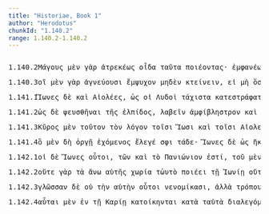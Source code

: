 ```yaml
---
title: "Historiae, Book 1"
author: "Herodotus"
chunkId: "1.140.2"
range: 1.140.2-1.140.2
---
```


<pre class="greek prose syntax" data-urn="urn:cts:greekLit:tlg0016.tlg001"><p><span class="subdoc" data-subdoc="1.140.2">1.140.2</span><span class="sentence"><span class=" accusative" data-def="one of the priests and wise men in Persia, enchanter, wizard, impostor, charlatan" data-flags="n-p---ma-" data-head="7" data-id="1" data-lemma="Μάγος">Μάγους </span><span class=" " data-def="indeed, of a truth, but, indeed" data-flags="d--------" data-head="5" data-id="2" data-lemma="μέν">μὲν </span><span class=" " data-def="for, yes, . . , no, ay doubtless" data-flags="d--------" data-head="5" data-id="3" data-lemma="γάρ">γὰρ </span><span class=" " data-def="strict, precise, exact, over-nice, precise, more precise details" data-flags="d--------" data-head="7" data-id="4" data-lemma="ἀτρεκής">ἀτρεκέως </span><span class="verb " data-def="" data-flags="v1sria---" data-head="0" data-id="5" data-lemma="οἶδα">οἶδα </span><span class=" accusative" data-def="this, u, this man here" data-flags="p-p---na-" data-head="7" data-id="6" data-lemma="οὗτος">ταῦτα </span><span class="verb accusative" data-def="make, do, make, produce" data-flags="v-pppama-" data-head="5" data-id="7" data-lemma="ποιέω">ποιέοντας</span><span class=" " data-flags="u--------" data-head="0" data-id="8" data-lemma="·">· </span></span><span class="sentence"><span class=" " data-def="showing in, reflecting, visible to the eye, manifest" data-flags="d--------" data-head="4" data-id="1" data-lemma="ἐμφανής">ἐμφανέως </span><span class=" " data-def="for, yes, . . , no, ay doubtless" data-flags="d--------" data-head="4" data-id="2" data-lemma="γάρ">γὰρ </span><span class=" " data-flags="d--------" data-head="4" data-id="3" data-lemma="δή">δὴ </span><span class="verb " data-def="make, do, make, produce" data-flags="v3ppia---" data-head="0" data-id="4" data-lemma="ποιέω">ποιεῦσι</span><span class=" " data-flags="u--------" data-head="0" data-id="5" data-lemma=".">. </span></span><span class="sentence"><span class="verb nominative" data-def="cover with wax" data-flags="v-papamn-" data-head="8" data-id="1" data-lemma="κατακηρόω">κατακηρώσαντες </span><span class=" " data-flags="d--------" data-head="8" data-id="2" data-lemma="δέ">δὲ </span><span class=" " data-def="certainly, in fact, really, really" data-flags="d--------" data-head="8" data-id="3" data-lemma="οὖν">ὦν </span><span class=" accusative" data-flags="l-s---ma-" data-head="5" data-id="4" data-lemma="ὁ">τὸν </span><span class=" accusative" data-def="corpse, dead person, spirits of the dead" data-flags="n-s---ma-" data-head="8" data-id="5" data-lemma="νέκυς">νέκυν </span><span class=" nominative" data-def="a throw on the dice" data-flags="n-p---mn-" data-head="8" data-id="6" data-lemma="Πέρσης">Πέρσαι </span><span class=" dative" data-def="earth, heaven, land" data-flags="n-s---fd-" data-head="8" data-id="7" data-lemma="γῆ">γῇ </span><span class="verb " data-def="hide, cover, hide, cover" data-flags="v3ppia---" data-head="0" data-id="8" data-lemma="κρύπτω">κρύπτουσι</span><span class=" " data-flags="u--------" data-head="0" data-id="9" data-lemma=".">. </span></span><span class="sentence"><span class=" nominative" data-def="one of the priests and wise men in Persia, enchanter, wizard, impostor, charlatan" data-flags="n-p---mn-" data-head="3" data-id="1" data-lemma="Μάγος">Μάγοι </span><span class=" " data-flags="d--------" data-head="3" data-id="2" data-lemma="δέ">δὲ </span><span class="verb " data-def="separate, divide, exclude, the Separators" data-flags="v3prie---" data-head="0" data-id="3" data-lemma="χωρίζω">κεχωρίδαται </span><span class=" accusative" data-def="many, many, many" data-flags="a-s---na-" data-head="3" data-id="4" data-lemma="πολύς">πολλὸν </span><span class=" genitive" data-flags="l-p---mg-" data-head="8" data-id="5" data-lemma="ὁ">τῶν </span><span class=" " data-flags="d--------" data-head="9" data-id="6" data-lemma="τε">τε </span><span class=" genitive" data-flags="a-p---mg-" data-head="8" data-id="7" data-lemma="ἄλλος">ἄλλων </span><span class=" genitive" data-def="man, gods, the men" data-flags="n-p---mg-" data-head="9" data-id="8" data-lemma="ἄνθρωπος">ἀνθρώπων </span><span class=" " data-flags="c--------" data-head="4" data-id="9" data-lemma="καί">καὶ </span><span class=" genitive" data-flags="l-p---mg-" data-head="13" data-id="10" data-lemma="ὁ">τῶν </span><span class=" " data-def="in, into, in, in the district of" data-flags="r--------" data-head="13" data-id="11" data-lemma="ἐν">ἐν </span><span class=" dative" data-def="the river Nile, King Aegyptus, to Egypt" data-flags="n-s---fd-" data-head="11" data-id="12" data-lemma="Αἴγυπτος">Αἰγύπτῳ </span><span class=" genitive" data-def="priest, sacrificer, diviner, pontifex, pont. maximus" data-flags="n-p---mg-" data-head="9" data-id="13" data-lemma="ἱερεύς">ἱρέων</span><span class=" " data-flags="u--------" data-head="0" data-id="14" data-lemma=".">. </span></span></p><p><span class="subdoc" data-subdoc="1.140.3">1.140.3</span><span class="sentence"><span class=" nominative" data-flags="l-p---mn-" data-head="4" data-id="1" data-lemma="ὁ">οἳ </span><span class=" " data-def="indeed, of a truth, but, indeed" data-flags="d--------" data-head="4" data-id="2" data-lemma="μέν">μὲν </span><span class=" " data-def="for, yes, . . , no, ay doubtless" data-flags="d--------" data-head="4" data-id="3" data-lemma="γάρ">γὰρ </span><span class="verb " data-def="consider as part of purity, make it a point of religion, to bepure" data-flags="v3ppia---" data-head="0" data-id="4" data-lemma="ἁγνεύω">ἁγνεύουσι </span><span class=" accusative" data-def="having life in one, animate, breathing, animals" data-flags="a-s---na-" data-head="6" data-id="5" data-lemma="ἔμψυχος">ἔμψυχον </span><span class=" accusative" data-def="not one, not even one, nobody, nothing, not even one" data-flags="p-s---na-" data-head="7" data-id="6" data-lemma="μηδείς">μηδὲν </span><span class="verb " data-def="kill, slay, seeks to kill, the slayer, murderer" data-flags="v--pna---" data-head="4" data-id="7" data-lemma="κτείνω">κτείνειν</span><span class=" " data-flags="u--------" data-head="9" data-id="8" data-lemma=",">, </span><span class=" " data-flags="c--------" data-head="4" data-id="9" data-lemma="εἰ">εἰ </span><span class=" " data-flags="d--------" data-head="12" data-id="10" data-lemma="μή">μὴ </span><span class=" accusative" data-def="as great as, how great, as much as, how much, as far as, how far" data-flags="a-p---na-" data-head="12" data-id="11" data-lemma="ὅσος">ὅσα </span><span class="verb " data-flags="v3ppia---" data-head="9" data-id="12" data-lemma="θύω">θύουσι</span><span class=" " data-flags="u--------" data-head="0" data-id="13" data-lemma="·">· </span></span><span class="sentence"><span class=" nominative" data-flags="l-p---mn-" data-head="4" data-id="1" data-lemma="ὁ">οἱ </span><span class=" " data-flags="d--------" data-head="13" data-id="2" data-lemma="δέ">δὲ </span><span class=" " data-flags="d--------" data-head="4" data-id="3" data-lemma="δή">δὴ </span><span class=" nominative" data-def="one of the priests and wise men in Persia, enchanter, wizard, impostor, charlatan" data-flags="n-p---mn-" data-head="13" data-id="4" data-lemma="Μάγος">Μάγοι </span><span class=" dative" data-def="murder perpetrated by one's own hand" data-flags="n-s---fd-" data-head="11" data-id="5" data-lemma="αὐτοχειρία">αὐτοχειρίῃ </span><span class=" accusative" data-flags="a-p---na-" data-head="11" data-id="6" data-lemma="πᾶς">πάντα </span><span class=" " data-def="except, save, short of, save in respect of" data-flags="r--------" data-head="6" data-id="7" data-lemma="πλήν">πλὴν </span><span class=" genitive" data-def="dog, bitch, shepherds' dogs, watch-dogs" data-flags="n-s---mg-" data-head="9" data-id="8" data-lemma="κύων">κυνὸς </span><span class=" " data-flags="c--------" data-head="7" data-id="9" data-lemma="καί">καὶ </span><span class=" genitive" data-def="man, gods, the men" data-flags="n-s---mg-" data-head="9" data-id="10" data-lemma="ἄνθρωπος">ἀνθρώπου </span><span class="verb " data-def="kill, slay, seeks to kill, the slayer, murderer" data-flags="v3paia---" data-head="13" data-id="11" data-lemma="κτείνω">κτείνουσι</span><span class=" " data-flags="u--------" data-head="11" data-id="12" data-lemma=",">, </span><span class=" " data-flags="c--------" data-head="0" data-id="13" data-lemma="καί">καὶ </span><span class=" accusative" data-def="contest, conflict, deeds done in battle, brave deeds, feats" data-flags="n-s---na-" data-head="17" data-id="14" data-lemma="ἀγώνισμα">ἀγώνισμα </span><span class=" accusative" data-def="big, full-grown, elder" data-flags="a-s---na-" data-head="14" data-id="15" data-lemma="μέγας">μέγα </span><span class=" accusative" data-def="this, u, this man here" data-flags="a-s---na-" data-head="14" data-id="16" data-lemma="οὗτος">τοῦτο </span><span class="verb " data-def="make, do, make, produce" data-flags="v3ppie---" data-head="13" data-id="17" data-lemma="ποιέω">ποιεῦνται</span><span class=" " data-flags="u--------" data-head="19" data-id="18" data-lemma=",">, </span><span class="verb nominative" data-def="kill, slay, seeks to kill, the slayer, murderer" data-flags="v-pppamn-" data-head="17" data-id="19" data-lemma="κτείνω">κτείνοντες </span><span class=" " data-def="like, resembling, similar, more like" data-flags="d--------" data-head="19" data-id="20" data-lemma="ὅμοιος">ὁμοίως </span><span class=" accusative" data-def="ant, hidden rock, gauntlet" data-flags="n-p---ma-" data-head="28" data-id="21" data-lemma="μύρμηξ">μύρμηκάς </span><span class=" " data-flags="d--------" data-head="28" data-id="22" data-lemma="τε">τε </span><span class=" " data-flags="d--------" data-head="28" data-id="23" data-lemma="καί">καὶ </span><span class=" accusative" data-def="serpent, a serpent-like bracelet, a creeping plant" data-flags="n-p---ma-" data-head="28" data-id="24" data-lemma="ὄφις">ὄφις </span><span class=" " data-flags="d--------" data-head="28" data-id="25" data-lemma="καί">καὶ </span><span class=" accusative" data-flags="a-p---na-" data-head="27" data-id="26" data-lemma="ἄλλος">τἆλλα </span><span class=" accusative" data-def="beast, animal which goes on all fours, creeping thing, reptile" data-flags="n-p---na-" data-head="28" data-id="27" data-lemma="ἑρπετόν">ἑρπετὰ </span><span class=" " data-flags="c--------" data-head="19" data-id="28" data-lemma="καί">καὶ </span><span class=" accusative" data-def="able to fly, full-fledged, able to fly, winged, winged fowl" data-flags="a-p---na-" data-head="28" data-id="29" data-lemma="πετεινός">πετεινά</span><span class=" " data-flags="u--------" data-head="0" data-id="30" data-lemma=".">. </span></span><span class="sentence"><span class=" " data-flags="d--------" data-head="14" data-id="1" data-lemma="καί">καὶ </span><span class=" " data-def="abhitas, ambi, on both sides" data-flags="r--------" data-head="7" data-id="2" data-lemma="ἀμφί">ἀμφὶ </span><span class=" " data-def="indeed, of a truth, but, indeed" data-flags="d--------" data-head="14" data-id="3" data-lemma="μέν">μὲν </span><span class=" dative" data-flags="l-s---md-" data-head="5" data-id="4" data-lemma="ὁ">τῷ </span><span class=" dative" data-flags="n-s---md-" data-head="2" data-id="5" data-lemma="νόμος">νόμῳ </span><span class=" dative" data-def="this, u, this man here" data-flags="a-s---md-" data-head="5" data-id="6" data-lemma="οὗτος">τούτῳ </span><span class="verb " data-flags="v3spma---" data-head="14" data-id="7" data-lemma="ἔχω">ἐχέτω </span><span class=" " data-def="so, thus, as, how" data-flags="c--------" data-head="7" data-id="8" data-lemma="ὡς">ὡς </span><span class=" " data-flags="d--------" data-head="11" data-id="9" data-lemma="καί">καὶ </span><span class=" " data-def="" data-flags="d--------" data-head="11" data-id="10" data-lemma="ἀρχήν">ἀρχὴν </span><span class="verb " data-def="use customarily, practise, to have, in common use" data-flags="v3saip---" data-head="8" data-id="11" data-lemma="νομίζω">ἐνομίσθη</span><span class=" " data-flags="u--------" data-head="7" data-id="12" data-lemma=",">, </span><span class="verb " data-def="go up, rise, I went up a hill" data-flags="v1spia---" data-head="14" data-id="13" data-lemma="ἄνειμι">ἄνειμι </span><span class=" " data-flags="c--------" data-head="0" data-id="14" data-lemma="δέ">δὲ </span><span class=" " data-flags="r--------" data-head="13" data-id="15" data-lemma="ἐπί">ἐπὶ </span><span class=" accusative" data-flags="l-s---ma-" data-head="18" data-id="16" data-lemma="ὁ">τὸν </span><span class=" accusative" data-def="before, in front, fore, in front" data-flags="a-s---ma-" data-head="18" data-id="17" data-lemma="πρότερος">πρότερον </span><span class=" accusative" data-def="computation, reckoning, account, accounts" data-flags="n-s---ma-" data-head="15" data-id="18" data-lemma="λόγος">λόγον</span><span class=" " data-flags="u--------" data-head="0" data-id="19" data-lemma=".">. </span></span></p><p><span class="subdoc" data-subdoc="1.141.1">1.141.1</span><span class="sentence"><span class=" nominative" data-flags="n-p---mn-" data-head="3" data-id="1" data-lemma="Ἴωνες">Ἴωνες </span><span class=" " data-flags="d--------" data-head="14" data-id="2" data-lemma="δέ">δὲ </span><span class=" " data-flags="c--------" data-head="14" data-id="3" data-lemma="καί">καὶ </span><span class=" nominative" data-def="of, like the Aeolians, in the Aeolian mode" data-flags="n-p---mn-" data-head="3" data-id="4" data-lemma="Αἰολεύς">Αἰολέες</span><span class=" " data-flags="u--------" data-head="6" data-id="5" data-lemma=",">, </span><span class=" " data-def="so, thus, as, how" data-flags="c--------" data-head="14" data-id="6" data-lemma="ὡς">ὡς </span><span class=" nominative" data-flags="l-p---mn-" data-head="8" data-id="7" data-lemma="ὁ">οἱ </span><span class=" nominative" data-def="a Lydian" data-flags="n-p---mn-" data-head="10" data-id="8" data-lemma="Λυδός">Λυδοὶ </span><span class=" accusative" data-flags="a-p---na-" data-head="10" data-id="9" data-lemma="τάχιστος">τάχιστα </span><span class="verb " data-def="turn down, trample on, turn the soil, turn" data-flags="v3plie---" data-head="6" data-id="10" data-lemma="καταστρέφω">κατεστράφατο </span><span class=" " data-def="úpa, uf, from under" data-flags="r--------" data-head="10" data-id="11" data-lemma="ὑπό">ὑπὸ </span><span class=" genitive" data-def="a throw on the dice" data-flags="n-p---mg-" data-head="11" data-id="12" data-lemma="Πέρσης">Περσέων</span><span class=" " data-flags="u--------" data-head="6" data-id="13" data-lemma=",">, </span><span class="verb " data-def="send, send, on" data-flags="v3piia---" data-head="0" data-id="14" data-lemma="πέμπω">ἔπεμπον </span><span class=" accusative" data-def="messenger, envoy, one that announces, tells" data-flags="n-p---ma-" data-head="14" data-id="15" data-lemma="ἄγγελος">ἀγγέλους </span><span class=" " data-def="into, to, into" data-flags="r--------" data-head="14" data-id="16" data-lemma="εἰς">ἐς </span><span class=" accusative" data-def="" data-flags="n-p---fa-" data-head="16" data-id="17" data-lemma="Σάρδεις">Σάρδις </span><span class=" " data-def="beside, from the side of, from beside, from, beside" data-flags="r--------" data-head="14" data-id="18" data-lemma="παρά">παρὰ </span><span class=" accusative" data-def="the elder Cyrus" data-flags="n-s---ma-" data-head="18" data-id="19" data-lemma="Κῦρος">Κῦρον</span><span class=" " data-flags="u--------" data-head="21" data-id="20" data-lemma=",">, </span><span class="verb nominative" data-def="to be willing, wish, wish to" data-flags="v-pppamn-" data-head="14" data-id="21" data-lemma="ἐθέλω">ἐθέλοντες </span><span class=" " data-flags="r--------" data-head="25" data-id="22" data-lemma="ἐπί">ἐπὶ </span><span class=" dative" data-flags="l-p---nd-" data-head="24" data-id="23" data-lemma="ὁ">τοῖσι </span><span class=" dative" data-def="self, him, her, it, the very one, the same" data-flags="p-p---nd-" data-head="22" data-id="24" data-lemma="αὐτός">αὐτοῖσι </span><span class="verb " data-flags="v--pna---" data-head="21" data-id="25" data-lemma="εἰμί">εἶναι </span><span class=" dative" data-flags="p-p---nd-" data-head="29" data-id="26" data-lemma="ὅς">τοῖσι </span><span class=" " data-flags="d--------" data-head="26" data-id="27" data-lemma="καί">καὶ </span><span class=" dative" data-flags="n-s---md-" data-head="30" data-id="28" data-lemma="Κροῖσος">Κροίσῳ </span><span class="verb " data-flags="v3piia---" data-head="24" data-id="29" data-lemma="εἰμί">ἦσαν </span><span class=" nominative" data-def="hearing, has heard tidings of, listening to" data-flags="a-p---mn-" data-head="29" data-id="30" data-lemma="κατήκοος">κατήκοοι</span><span class=" " data-flags="u--------" data-head="0" data-id="31" data-lemma=".">. </span></span><span class="sentence"><span class=" nominative" data-flags="l-s---mn-" data-head="7" data-id="1" data-lemma="ὁ">ὁ </span><span class=" " data-flags="d--------" data-head="7" data-id="2" data-lemma="δέ">δὲ </span><span class="verb nominative" data-def="hear, hear, hear of, hear tell of" data-flags="v-sagamn-" data-head="7" data-id="3" data-lemma="ἀκούω">ἀκούσας </span><span class=" genitive" data-def="self, him, her, it, the very one, the same" data-flags="p-p---mg-" data-head="3" data-id="4" data-lemma="αὐτός">αὐτῶν </span><span class=" accusative" data-flags="p-p---na-" data-head="6" data-id="5" data-lemma="ὅς">τὰ </span><span class="verb " data-flags="v3piie---" data-head="3" data-id="6" data-lemma="προίσχω">προΐσχοντο </span><span class="verb " data-flags="v3saia---" data-head="0" data-id="7" data-lemma="λέγω">ἔλεξέ </span><span class=" dative" data-def="Rendic.Pont. Accad.Rom. di Arch, they, them, them" data-flags="p-p---md-" data-head="7" data-id="8" data-lemma="σφεῖς">σφι </span><span class=" accusative" data-def="computation, reckoning, account, accounts" data-flags="n-s---ma-" data-head="7" data-id="9" data-lemma="λόγος">λόγον</span><span class=" " data-flags="u--------" data-head="12" data-id="10" data-lemma=",">, </span><span class=" accusative" data-def="nar-, ner-, nṛ-, nṛ" data-flags="n-s---ma-" data-head="19" data-id="11" data-lemma="ἀνήρ">ἄνδρα </span><span class="verb nominative" data-def="Spir. Prooem., Eratosth.Prooem, say, affirm, assert, shall we say of" data-flags="v-sppamn-" data-head="7" data-id="12" data-lemma="φημί">φὰς </span><span class=" accusative" data-flags="n-s---ma-" data-head="11" data-id="13" data-lemma="αὐλητής">αὐλητὴν </span><span class="verb accusative" data-flags="v-sapama-" data-head="19" data-id="14" data-lemma="εἶδον">ἰδόντα </span><span class=" accusative" data-flags="n-p---ma-" data-head="14" data-id="15" data-lemma="ἰχθύς">ἰχθῦς </span><span class=" " data-def="into, to, into" data-flags="r--------" data-head="14" data-id="16" data-lemma="εἰς">ἐν </span><span class=" dative" data-flags="l-s---fd-" data-head="18" data-id="17" data-lemma="ὁ">τῇ </span><span class=" dative" data-def="sea, sea, salt lake" data-flags="n-s---fd-" data-head="16" data-id="18" data-lemma="θάλασσα">θαλάσσῃ </span><span class="verb " data-def="play on the flute, play, to be played on the flute" data-flags="v--pna---" data-head="12" data-id="19" data-lemma="αὐλέω">αὐλέειν</span><span class=" " data-flags="u--------" data-head="21" data-id="20" data-lemma=",">, </span><span class="verb accusative" data-def="expect, think, suppose, imagine, thought" data-flags="v-sppama-" data-head="19" data-id="21" data-lemma="δοκέω">δοκέοντα </span><span class=" accusative" data-def="Rendic.Pont. Accad.Rom. di Arch, they, them, them" data-flags="p-p---ma-" data-head="23" data-id="22" data-lemma="σφεῖς">σφέας </span><span class="verb " data-def="go, come out of, come out" data-flags="v--fnm---" data-head="21" data-id="23" data-lemma="ἐξέρχομαι">ἐξελεύσεσθαι </span><span class=" " data-def="into, to, into" data-flags="r--------" data-head="23" data-id="24" data-lemma="εἰς">ἐς </span><span class=" accusative" data-flags="n-s---fa-" data-head="24" data-id="25" data-lemma="Γαῖα">γῆν</span><span class=" " data-flags="u--------" data-head="0" data-id="26" data-lemma="·">· </span></span></p><p><span class="subdoc" data-subdoc="1.141.2">1.141.2</span><span class="sentence"><span class=" " data-def="so, thus, as, how" data-flags="c--------" data-head="16" data-id="1" data-lemma="ὡς">ὡς </span><span class=" " data-flags="d--------" data-head="40" data-id="2" data-lemma="δέ">δὲ </span><span class="verb " data-def="cheat by lies, beguile, to be cheated, deceived, I am" data-flags="v--anp---" data-head="1" data-id="3" data-lemma="ψεύδω">ψευσθῆναι </span><span class=" genitive" data-flags="l-s---fg-" data-head="5" data-id="4" data-lemma="ὁ">τῆς </span><span class=" genitive" data-def="hope, expectation, hopes, expectancy" data-flags="n-s---fg-" data-head="3" data-id="5" data-lemma="ἐλπίς">ἐλπίδος</span><span class=" " data-flags="u--------" data-head="1" data-id="6" data-lemma=",">, </span><span class="verb " data-def="a, take, receive" data-flags="v--ana---" data-head="9" data-id="7" data-lemma="λαμβάνω">λαβεῖν </span><span class=" nominative" data-def="anything thrown round:, casting-net, the garment thrown like a net over" data-flags="n-s---nn-" data-head="7" data-id="8" data-lemma="ἀμφίβληστρον">ἀμφίβληστρον </span><span class=" " data-flags="c--------" data-head="16" data-id="9" data-lemma="καί">καὶ </span><span class="verb " data-def="throw round, about, over, put on, over" data-flags="v--ana---" data-head="9" data-id="10" data-lemma="περιβάλλω">περιβαλεῖν </span><span class=" " data-flags="d--------" data-head="16" data-id="11" data-lemma="τε">τε </span><span class=" accusative" data-def="great number, multitude, mass, greater number" data-flags="n-s---na-" data-head="17" data-id="12" data-lemma="πλῆθος">πλῆθος </span><span class=" accusative" data-def="many, many, many" data-flags="a-s---na-" data-head="12" data-id="13" data-lemma="πολύς">πολλὸν </span><span class=" genitive" data-flags="l-p---mg-" data-head="15" data-id="14" data-lemma="ὁ">τῶν </span><span class=" genitive" data-flags="n-p---mg-" data-head="12" data-id="15" data-lemma="ἰχθύς">ἰχθύων </span><span class=" " data-flags="c--------" data-head="20" data-id="16" data-lemma="καί">καὶ </span><span class="verb " data-def="draw out of, snatch out of, by" data-flags="v--ana---" data-head="16" data-id="17" data-lemma="ἐξερύω">ἐξειρύσαι</span><span class=" " data-flags="u--------" data-head="16" data-id="18" data-lemma=",">, </span><span class="verb dative" data-flags="v-sapamd-" data-head="22" data-id="19" data-lemma="εἶδον">ἰδόντα </span><span class=" " data-flags="c--------" data-head="40" data-id="20" data-lemma="δέ">δὲ </span><span class="verb accusative" data-def="poise, sway, sway, brandish, toss" data-flags="v-pppema-" data-head="19" data-id="21" data-lemma="πάλλω">παλλομένους </span><span class="verb " data-def="said, avocam, vac" data-flags="v--ana---" data-head="20" data-id="22" data-lemma="εἶπον">εἰπεῖν </span><span class=" " data-flags="d--------" data-head="22" data-id="23" data-lemma="ἄρα">ἄρα </span><span class=" accusative" data-def="self, him, her, it, the very one, the same" data-flags="p-s---ma-" data-head="22" data-id="24" data-lemma="αὐτός">αὐτὸν </span><span class=" " data-def="on the side of, in the direction of, from, at, to, práti" data-flags="r--------" data-head="22" data-id="25" data-lemma="πρός">πρὸς </span><span class=" accusative" data-flags="l-p---ma-" data-head="27" data-id="26" data-lemma="ὁ">τοὺς </span><span class=" accusative" data-flags="n-p---ma-" data-head="25" data-id="27" data-lemma="ἰχθύς">ἰχθῦς </span><span class="verb " data-def="make to end, bring to an end, check, stop" data-flags="v2ppme---" data-head="22" data-id="28" data-lemma="παύω">παύεσθέ </span><span class=" dative" data-def="I at least, for my part, indeed, for myself, me, we two" data-flags="p1s---md-" data-head="30" data-id="29" data-lemma="ἐγώ">μοι </span><span class="verb nominative" data-def="dance, to dance in, on" data-flags="v-pppemn-" data-head="28" data-id="30" data-lemma="ὀρχέομαι">ὀρχεόμενοι</span><span class=" " data-flags="u--------" data-head="32" data-id="31" data-lemma=",">, </span><span class=" " data-flags="c--------" data-head="28" data-id="32" data-lemma="ἐπεῖ">ἐπεῖ </span><span class=" " data-flags="d--------" data-head="36" data-id="33" data-lemma="οὐδέ">οὐδ̓ </span><span class=" genitive" data-def="I at least, for my part, indeed, for myself, me, we two" data-flags="p-s---mg-" data-head="35" data-id="34" data-lemma="ἐγώ">ἐμέο </span><span class="verb genitive" data-def="play on the flute, play, to be played on the flute" data-flags="v-sppamg-" data-head="36" data-id="35" data-lemma="αὐλέω">αὐλέοντος </span><span class="verb " data-def="to be willing, wish, wish to" data-flags="v2piia---" data-head="32" data-id="36" data-lemma="ἐθέλω">ἠθέλετε </span><span class="verb " data-def="step out of, off from, step out of" data-flags="v--pna---" data-head="36" data-id="37" data-lemma="ἐκβαίνω">ἐκβαίνειν </span><span class="verb nominative" data-def="dance, to dance in, on" data-flags="v-pppemn-" data-head="36" data-id="38" data-lemma="ὀρχέομαι">ὀρχεόμενοι</span><span class=" " data-flags="u--------" data-head="0" data-id="39" data-lemma=".">. </span></span></p><p><span class="subdoc" data-subdoc="1.141.3">1.141.3</span><span class="sentence"><span class=" nominative" data-def="the elder Cyrus" data-flags="n-s---mn-" data-head="13" data-id="1" data-lemma="Κῦρος">Κῦρος </span><span class=" " data-def="indeed, of a truth, but, indeed" data-flags="d--------" data-head="13" data-id="2" data-lemma="μέν">μὲν </span><span class=" accusative" data-def="this, u, this man here" data-flags="a-s---ma-" data-head="5" data-id="3" data-lemma="οὗτος">τοῦτον </span><span class=" accusative" data-flags="l-s---ma-" data-head="5" data-id="4" data-lemma="ὁ">τὸν </span><span class=" accusative" data-def="computation, reckoning, account, accounts" data-flags="n-s---ma-" data-head="13" data-id="5" data-lemma="λόγος">λόγον </span><span class=" dative" data-flags="l-p---md-" data-head="7" data-id="6" data-lemma="ὁ">τοῖσι </span><span class=" dative" data-flags="n-p---md-" data-head="8" data-id="7" data-lemma="Ἴωνες">Ἴωσι </span><span class=" " data-flags="c--------" data-head="13" data-id="8" data-lemma="καί">καὶ </span><span class=" dative" data-flags="l-p---md-" data-head="10" data-id="9" data-lemma="ὁ">τοῖσι </span><span class=" dative" data-def="of, like the Aeolians, in the Aeolian mode" data-flags="n-p---md-" data-head="8" data-id="10" data-lemma="Αἰολεύς">Αἰολεῦσι </span><span class=" genitive" data-def="this, nearer, more remote" data-flags="p-p---ng-" data-head="12" data-id="11" data-lemma="ὅδε">τῶνδε </span><span class=" " data-def="on account of, for, wherefore" data-flags="r--------" data-head="13" data-id="12" data-lemma="ἕνεκα">εἵνεκα </span><span class="verb " data-flags="v3saia---" data-head="0" data-id="13" data-lemma="λέγω">ἔλεξε</span><span class=" " data-flags="u--------" data-head="15" data-id="14" data-lemma=",">, </span><span class=" " data-flags="c--------" data-head="13" data-id="15" data-lemma="ὅτι">ὅτι </span><span class=" " data-flags="d--------" data-head="30" data-id="16" data-lemma="δή">δὴ </span><span class=" nominative" data-flags="l-p---mn-" data-head="18" data-id="17" data-lemma="ὁ">οἱ </span><span class=" nominative" data-flags="n-p---mn-" data-head="30" data-id="18" data-lemma="Ἴωνες">Ἴωνες </span><span class=" accusative" data-def="before, in front, fore, in front" data-flags="a-s---na-" data-head="22" data-id="19" data-lemma="πρότερος">πρότερον </span><span class=" genitive" data-def="self, him, her, it, the very one, the same" data-flags="a-s---mg-" data-head="21" data-id="20" data-lemma="αὐτός">αὐτοῦ </span><span class=" genitive" data-def="the elder Cyrus" data-flags="n-s---mg-" data-head="22" data-id="21" data-lemma="Κῦρος">Κύρου </span><span class="verb genitive" data-flags="v-sappmg-" data-head="30" data-id="22" data-lemma="δέω">δεηθέντος </span><span class=" " data-def="through, in a line, right through" data-flags="r--------" data-head="22" data-id="23" data-lemma="διά">δἰ </span><span class=" genitive" data-def="messenger, envoy, one that announces, tells" data-flags="n-p---mg-" data-head="23" data-id="24" data-lemma="ἄγγελος">ἀγγέλων </span><span class="verb " data-def="shall be absent, away from, shall desert" data-flags="v--pne---" data-head="22" data-id="25" data-lemma="ἀφεστήξω">ἀπίστασθαι </span><span class=" accusative" data-def="Rendic.Pont. Accad.Rom. di Arch, they, them, them" data-flags="p-p---ma-" data-head="25" data-id="26" data-lemma="σφεῖς">σφέας </span><span class=" " data-def="ápa, ab, ap-ehtre" data-flags="r--------" data-head="25" data-id="27" data-lemma="ἀπό">ἀπὸ </span><span class=" genitive" data-flags="n-s---mg-" data-head="27" data-id="28" data-lemma="Κροῖσος">Κροίσου </span><span class=" " data-flags="d--------" data-head="30" data-id="29" data-lemma="οὐ">οὐκ </span><span class="verb " data-def="persuade, obey, obey" data-flags="v3piie---" data-head="33" data-id="30" data-lemma="πείθω">ἐπείθοντο</span><span class=" " data-flags="u--------" data-head="30" data-id="31" data-lemma=",">, </span><span class=" " data-flags="d--------" data-head="37" data-id="32" data-lemma="τότε">τότε </span><span class=" " data-flags="c--------" data-head="15" data-id="33" data-lemma="δέ">δὲ </span><span class="verb genitive" data-def="effect by labour, achieve, do the job, to have been effected" data-flags="v-prpeng-" data-head="37" data-id="34" data-lemma="κατεργάζομαι">κατεργασμένων </span><span class=" genitive" data-flags="l-p---ng-" data-head="36" data-id="35" data-lemma="ὁ">τῶν </span><span class=" genitive" data-def="deed, act, act, occurrence, matter, affair" data-flags="n-p---ng-" data-head="34" data-id="36" data-lemma="πρᾶγμα">πρηγμάτων </span><span class="verb " data-flags="v3piia---" data-head="33" data-id="37" data-lemma="εἰμί">ἦσαν </span><span class=" nominative" data-def="at hand, ready, prepared, in hand, in ready money" data-flags="a-p---mn-" data-head="37" data-id="38" data-lemma="ἑτοῖμος">ἕτοιμοι </span><span class="verb " data-def="persuade, obey, obey" data-flags="v--pne---" data-head="38" data-id="39" data-lemma="πείθω">πείθεσθαι </span><span class=" dative" data-def="the elder Cyrus" data-flags="n-s---md-" data-head="39" data-id="40" data-lemma="Κῦρος">Κύρῳ</span><span class=" " data-flags="u--------" data-head="0" data-id="41" data-lemma=".">. </span></span></p><p><span class="subdoc" data-subdoc="1.141.4">1.141.4</span><span class="sentence"><span class=" nominative" data-flags="l-s---mn-" data-head="6" data-id="1" data-lemma="ὁ">ὃ </span><span class=" " data-def="indeed, of a truth, but, indeed" data-flags="d--------" data-head="6" data-id="2" data-lemma="μέν">μὲν </span><span class=" " data-flags="d--------" data-head="4" data-id="3" data-lemma="δή">δὴ </span><span class=" dative" data-def="natural impulse, propensity, temperament, disposition, mood" data-flags="n-s---fd-" data-head="5" data-id="4" data-lemma="ὀργή">ὀργῇ </span><span class="verb nominative" data-flags="v-sppemn-" data-head="6" data-id="5" data-lemma="ἔχω">ἐχόμενος </span><span class="verb " data-flags="v3siia---" data-head="0" data-id="6" data-lemma="λέγω">ἔλεγέ </span><span class=" dative" data-def="Rendic.Pont. Accad.Rom. di Arch, they, them, them" data-flags="p-p---md-" data-head="6" data-id="7" data-lemma="σφεῖς">σφι </span><span class=" accusative" data-def="this, nearer, more remote" data-flags="p-p---na-" data-head="6" data-id="8" data-lemma="ὅδε">τάδε</span><span class=" " data-flags="u--------" data-head="0" data-id="9" data-lemma="·">· </span></span><span class="sentence"><span class=" nominative" data-flags="n-p---mn-" data-head="15" data-id="1" data-lemma="Ἴωνες">Ἴωνες </span><span class=" " data-flags="d--------" data-head="15" data-id="2" data-lemma="δέ">δὲ </span><span class=" " data-def="so, thus, as, how" data-flags="c--------" data-head="15" data-id="3" data-lemma="ὡς">ὡς </span><span class="verb " data-def="hear, hear, hear of, hear tell of" data-flags="v3paia---" data-head="3" data-id="4" data-lemma="ἀκούω">ἤκουσαν </span><span class=" genitive" data-def="this, u, this man here" data-flags="p-p---ng-" data-head="4" data-id="5" data-lemma="οὗτος">τούτων </span><span class="verb genitive" data-def="bring, carry up, carry up the country, raise up" data-flags="v-pappng-" data-head="5" data-id="6" data-lemma="ἀναφέρω">ἀνενειχθέντων </span><span class=" " data-def="into, to, into" data-flags="r--------" data-head="6" data-id="7" data-lemma="εἰς">ἐς </span><span class=" accusative" data-flags="l-p---fa-" data-head="9" data-id="8" data-lemma="ὁ">τὰς </span><span class=" accusative" data-def="city, the citadel, the citadel" data-flags="n-p---fa-" data-head="7" data-id="9" data-lemma="πόλις">πόλιας</span><span class=" " data-flags="u--------" data-head="3" data-id="10" data-lemma=",">, </span><span class=" accusative" data-def="wall, city-wall, embankment" data-flags="n-p---na-" data-head="13" data-id="11" data-lemma="τεῖχος">τείχεά </span><span class=" " data-flags="d--------" data-head="15" data-id="12" data-lemma="τε">τε </span><span class="verb " data-def="throw round, about, over, put on, over" data-flags="v3paim---" data-head="15" data-id="13" data-lemma="περιβάλλω">περιεβάλοντο </span><span class=" nominative" data-def="each, each, every one" data-flags="a-p---mn-" data-head="13" data-id="14" data-lemma="ἕκαστος">ἕκαστοι </span><span class=" " data-flags="c--------" data-head="0" data-id="15" data-lemma="καί">καὶ </span><span class="verb " data-def="bring together, collect, gather, compose, compile, scrape together" data-flags="v3piie---" data-head="15" data-id="16" data-lemma="συλλέγω">συνελέγοντο </span><span class=" " data-def="into, to, into" data-flags="r--------" data-head="16" data-id="17" data-lemma="εἰς">ἐς </span><span class=" accusative" data-flags="n-s---na-" data-head="17" data-id="18" data-lemma="Πανιώνιον">Πανιώνιον </span><span class=" nominative" data-flags="l-p---mn-" data-head="20" data-id="19" data-lemma="ὁ">οἱ </span><span class=" nominative" data-flags="p-p---mn-" data-head="16" data-id="20" data-lemma="ἄλλος">ἄλλοι</span><span class=" " data-flags="u--------" data-head="22" data-id="21" data-lemma=",">, </span><span class=" " data-def="except, save, short of, save in respect of" data-flags="r--------" data-head="20" data-id="22" data-lemma="πλήν">πλὴν </span><span class=" genitive" data-def="the Milesians" data-flags="n-p---mg-" data-head="22" data-id="23" data-lemma="Μιλήσιος">Μιλησίων</span><span class=" " data-flags="u--------" data-head="0" data-id="24" data-lemma="·">· </span></span><span class="sentence"><span class=" " data-def="on the side of, in the direction of, from, at, to, práti" data-flags="r--------" data-head="7" data-id="1" data-lemma="πρός">πρὸς </span><span class=" accusative" data-def="alone, solitary, bereft of, without" data-flags="a-p---ma-" data-head="4" data-id="2" data-lemma="μόνος">μούνους </span><span class=" " data-def="for, yes, . . , no, ay doubtless" data-flags="d--------" data-head="7" data-id="3" data-lemma="γάρ">γὰρ </span><span class=" accusative" data-def="this, u, this man here" data-flags="p-p---ma-" data-head="1" data-id="4" data-lemma="οὗτος">τούτους </span><span class=" accusative" data-flags="n-s---na-" data-head="7" data-id="5" data-lemma="ὅρκιοn">ὅρκιον </span><span class=" nominative" data-def="the elder Cyrus" data-flags="n-s---mn-" data-head="7" data-id="6" data-lemma="Κῦρος">Κῦρος </span><span class="verb " data-def="make, do, make, produce" data-flags="v3saim---" data-head="0" data-id="7" data-lemma="ποιέω">ἐποιήσατο </span><span class=" " data-flags="r--------" data-head="14" data-id="8" data-lemma="ἐπί">ἐπ̓ </span><span class=" dative" data-flags="p-p---nd-" data-head="8" data-id="9" data-lemma="ὅς">οἷσί </span><span class=" " data-flags="d--------" data-head="14" data-id="10" data-lemma="πέρ">περ </span><span class=" nominative" data-flags="l-s---mn-" data-head="12" data-id="11" data-lemma="ὁ">ὁ </span><span class=" nominative" data-def="a Lydian" data-flags="n-s---mn-" data-head="14" data-id="12" data-lemma="Λυδός">Λυδός</span><span class=" " data-flags="u--------" data-head="0" data-id="13" data-lemma=".">. </span></span><span class="sentence"><span class=" dative" data-flags="l-p---md-" data-head="4" data-id="1" data-lemma="ὁ">τοῖσι </span><span class=" " data-flags="d--------" data-head="5" data-id="2" data-lemma="δέ">δὲ </span><span class=" dative" data-def="remaining over, descendants, it remains" data-flags="a-p---md-" data-head="4" data-id="3" data-lemma="λοιπός">λοιποῖσι </span><span class=" dative" data-flags="n-p---md-" data-head="5" data-id="4" data-lemma="Ἴωνες">Ἴωσι </span><span class="verb " data-def="expect, think, suppose, imagine, thought" data-flags="v3saia---" data-head="0" data-id="5" data-lemma="δοκέω">ἔδοξε </span><span class=" dative" data-def="common, shared in common, common" data-flags="a-s---md-" data-head="7" data-id="6" data-lemma="κοινός">κοινῷ </span><span class=" dative" data-def="computation, reckoning, account, accounts" data-flags="n-s---md-" data-head="5" data-id="7" data-lemma="λόγος">λόγῳ </span><span class="verb " data-def="send, send, on" data-flags="v--pna---" data-head="5" data-id="8" data-lemma="πέμπω">πέμπειν </span><span class=" accusative" data-def="messenger, envoy, one that announces, tells" data-flags="n-p---ma-" data-head="8" data-id="9" data-lemma="ἄγγελος">ἀγγέλους </span><span class=" " data-def="into, to, into" data-flags="r--------" data-head="8" data-id="10" data-lemma="εἰς">ἐς </span><span class=" accusative" data-def="from Sparta, to Sparta, a Spartan" data-flags="n-s---fa-" data-head="10" data-id="11" data-lemma="Σπάρτη">Σπάρτην </span><span class="verb accusative" data-flags="v-pfpmma-" data-head="8" data-id="12" data-lemma="δέω">δεησομένους </span><span class=" dative" data-flags="n-p---md-" data-head="14" data-id="13" data-lemma="Ἴωνες">Ἴωσι </span><span class="verb " data-def="to be an avenger, exact, seek to exact vengeance for, avenge, avenge" data-flags="v--pna---" data-head="12" data-id="14" data-lemma="τιμωρέω">τιμωρέειν</span><span class=" " data-flags="u--------" data-head="0" data-id="15" data-lemma=".">. </span></span></p><p><span class="subdoc" data-subdoc="1.142.1">1.142.1</span><span class="sentence"><span class=" nominative" data-flags="l-p---mn-" data-head="3" data-id="1" data-lemma="ὁ">οἱ </span><span class=" " data-flags="d--------" data-head="21" data-id="2" data-lemma="δέ">δὲ </span><span class=" nominative" data-flags="n-p---mn-" data-head="21" data-id="3" data-lemma="Ἴωνες">Ἴωνες </span><span class=" nominative" data-def="this, u, this man here" data-flags="a-p---mn-" data-head="3" data-id="4" data-lemma="οὗτος">οὗτοι</span><span class=" " data-flags="u--------" data-head="10" data-id="5" data-lemma=",">, </span><span class=" genitive" data-flags="p-p---mg-" data-head="10" data-id="6" data-lemma="ὅς">τῶν </span><span class=" " data-flags="d--------" data-head="10" data-id="7" data-lemma="καί">καὶ </span><span class=" nominative" data-flags="l-s---nn-" data-head="9" data-id="8" data-lemma="ὁ">τὸ </span><span class=" nominative" data-flags="n-s---nn-" data-head="10" data-id="9" data-lemma="Πανιώνιον">Πανιώνιον </span><span class="verb " data-flags="v3spia---" data-head="3" data-id="10" data-lemma="εἰμί">ἐστί</span><span class=" " data-flags="u--------" data-head="10" data-id="11" data-lemma=",">, </span><span class=" genitive" data-flags="l-s---mg-" data-head="14" data-id="12" data-lemma="ὁ">τοῦ </span><span class=" " data-def="indeed, of a truth, but, indeed" data-flags="d--------" data-head="21" data-id="13" data-lemma="μέν">μὲν </span><span class=" genitive" data-def="heaven, vault, firmament of heaven, sky" data-flags="n-s---mg-" data-head="15" data-id="14" data-lemma="οὐρανός">οὐρανοῦ </span><span class=" " data-flags="c--------" data-head="20" data-id="15" data-lemma="καί">καὶ </span><span class=" genitive" data-flags="l-p---fg-" data-head="17" data-id="16" data-lemma="ὁ">τῶν </span><span class=" genitive" data-flags="n-p---fg-" data-head="15" data-id="17" data-lemma="ὥρα">ὡρέων </span><span class=" " data-def="into, to, into" data-flags="r--------" data-head="22" data-id="18" data-lemma="εἰς">ἐν </span><span class=" dative" data-flags="l-s---nd-" data-head="20" data-id="19" data-lemma="ὁ">τῷ </span><span class=" dative" data-flags="a-s---md-" data-head="18" data-id="20" data-lemma="καλός">καλλίστῳ </span><span class="verb " data-def="happen to be at, she be, may'st" data-flags="v3piia---" data-head="0" data-id="21" data-lemma="τυγχάνω">ἐτύγχανον </span><span class="verb nominative" data-def="make to sit down, seat, encamped, to be seated, sit still" data-flags="v-papmmn-" data-head="21" data-id="22" data-lemma="ἱδρύω">ἱδρυσάμενοι </span><span class=" accusative" data-def="city, the citadel, the citadel" data-flags="n-p---fa-" data-head="22" data-id="23" data-lemma="πόλις">πόλιας </span><span class=" genitive" data-flags="a-p---mg-" data-head="25" data-id="24" data-lemma="πᾶς">πάντων </span><span class=" genitive" data-def="man, gods, the men" data-flags="n-p---mg-" data-head="3" data-id="25" data-lemma="ἄνθρωπος">ἀνθρώπων </span><span class=" genitive" data-flags="p-p---mg-" data-head="28" data-id="26" data-lemma="ὅς">τῶν </span><span class=" nominative" data-def="I at least, for my part, indeed, for myself, me, we two" data-flags="p-p---mn-" data-head="28" data-id="27" data-lemma="ἐγώ">ἡμεῖς </span><span class="verb " data-def="" data-flags="v1pria---" data-head="25" data-id="28" data-lemma="οἶδα">ἴδμεν</span><span class=" " data-flags="u--------" data-head="0" data-id="29" data-lemma="·">· </span></span></p><p><span class="subdoc" data-subdoc="1.142.2">1.142.2</span><span class="sentence"><span class=" " data-def="and not, neque enim, neither . . , nor" data-flags="d--------" data-head="19" data-id="1" data-lemma="οὔτε">οὔτε </span><span class=" " data-def="for, yes, . . , no, ay doubtless" data-flags="d--------" data-head="8" data-id="2" data-lemma="γάρ">γὰρ </span><span class=" nominative" data-flags="l-p---nn-" data-head="6" data-id="3" data-lemma="ὁ">τὰ </span><span class=" " data-flags="d--------" data-head="6" data-id="4" data-lemma="ἄνω">ἄνω </span><span class=" genitive" data-def="self, him, her, it, the very one, the same" data-flags="p-s---fg-" data-head="4" data-id="5" data-lemma="αὐτός">αὐτῆς </span><span class=" nominative" data-def="place, spot, district, spot, sites" data-flags="n-p---nn-" data-head="19" data-id="6" data-lemma="χωρίον">χωρία </span><span class=" accusative" data-def="self, him, her, it, the very one, the same" data-flags="p-s---na-" data-head="8" data-id="7" data-lemma="αὐτός">τὠυτὸ </span><span class="verb " data-def="make, do, make, produce" data-flags="v3spia---" data-head="0" data-id="8" data-lemma="ποιέω">ποιέει </span><span class=" dative" data-flags="l-s---fd-" data-head="10" data-id="9" data-lemma="ὁ">τῇ </span><span class=" dative" data-flags="n-s---fd-" data-head="7" data-id="10" data-lemma="Ἰωνία">Ἰωνίῃ </span><span class=" " data-def="and not, neque enim, neither . . , nor" data-flags="d--------" data-head="19" data-id="11" data-lemma="οὔτε">οὔτε </span><span class=" nominative" data-flags="l-p---nn-" data-head="19" data-id="12" data-lemma="ὁ">τὰ </span><span class=" " data-def="downwards, down, downwards" data-flags="d--------" data-head="12" data-id="13" data-lemma="κάτω">κάτω </span><span class=" " data-def="and not, neque enim, neither . . , nor" data-flags="d--------" data-head="19" data-id="14" data-lemma="οὔτε">οὔτε </span><span class=" nominative" data-flags="l-p---nn-" data-head="19" data-id="15" data-lemma="ὁ">τὰ </span><span class=" " data-def="on the side of, in the direction of, from, at, to, práti" data-flags="r--------" data-head="15" data-id="16" data-lemma="πρός">πρὸς </span><span class=" accusative" data-flags="l-s---fa-" data-head="18" data-id="17" data-lemma="ὁ">τὴν </span><span class=" accusative" data-def="dawn, light of day, morning" data-flags="n-s---fa-" data-head="16" data-id="18" data-lemma="ἠώς">ἠῶ </span><span class=" " data-def="and not, neque enim, neither . . , nor" data-flags="c--------" data-head="24" data-id="19" data-lemma="οὔτε">οὔτε </span><span class=" nominative" data-flags="l-p---nn-" data-head="19" data-id="20" data-lemma="ὁ">τὰ </span><span class=" " data-def="on the side of, in the direction of, from, at, to, práti" data-flags="r--------" data-head="20" data-id="21" data-lemma="πρός">πρὸς </span><span class=" accusative" data-flags="l-s---fa-" data-head="23" data-id="22" data-lemma="ὁ">τὴν </span><span class=" accusative" data-def="evening, at eve, nightfall" data-flags="n-s---fa-" data-head="21" data-id="23" data-lemma="ἑσπέρα">ἑσπέρην</span><span class=" " data-flags="u--------" data-head="8" data-id="24" data-lemma=",">, </span><span class=" nominative" data-flags="l-p---nn-" data-head="33" data-id="25" data-lemma="ὁ">τὰ </span><span class=" " data-def="indeed, of a truth, but, indeed" data-flags="d--------" data-head="36" data-id="26" data-lemma="μέν">μὲν </span><span class=" " data-def="úpa, uf, from under" data-flags="r--------" data-head="33" data-id="27" data-lemma="ὑπό">ὑπὸ </span><span class=" genitive" data-flags="l-s---ng-" data-head="29" data-id="28" data-lemma="ὁ">τοῦ </span><span class=" genitive" data-def="cold, cold, cold" data-flags="n-s---ng-" data-head="31" data-id="29" data-lemma="ψυχρός">ψυχροῦ </span><span class=" " data-flags="d--------" data-head="31" data-id="30" data-lemma="τε">τε </span><span class=" " data-flags="c--------" data-head="27" data-id="31" data-lemma="καί">καὶ </span><span class=" genitive" data-def="wet, moist, fluid, raw, liquid" data-flags="a-s---ng-" data-head="31" data-id="32" data-lemma="ὑγρός">ὑγροῦ </span><span class="verb nominative" data-def="Ep, press tight, squeeze, compress" data-flags="v-pppenn-" data-head="36" data-id="33" data-lemma="πιέζω">πιεζόμενα</span><span class=" " data-flags="u--------" data-head="33" data-id="34" data-lemma=",">, </span><span class=" nominative" data-flags="l-p---nn-" data-head="44" data-id="35" data-lemma="ὁ">τὰ </span><span class=" " data-flags="c--------" data-head="24" data-id="36" data-lemma="δέ">δὲ </span><span class=" " data-def="úpa, uf, from under" data-flags="r--------" data-head="44" data-id="37" data-lemma="ὑπό">ὑπὸ </span><span class=" genitive" data-flags="l-s---ng-" data-head="39" data-id="38" data-lemma="ὁ">τοῦ </span><span class=" genitive" data-flags="a-s---ng-" data-head="41" data-id="39" data-lemma="θερμός">θερμοῦ </span><span class=" " data-flags="d--------" data-head="41" data-id="40" data-lemma="τε">τε </span><span class=" " data-flags="c--------" data-head="37" data-id="41" data-lemma="καί">καὶ </span><span class=" genitive" data-def="dry, drought, arid, CP" data-flags="a-s---ng-" data-head="41" data-id="42" data-lemma="αὐχμώδης">αὐχμώδεος</span><span class=" " data-flags="u--------" data-head="0" data-id="43" data-lemma=".">. </span></span></p><p><span class="subdoc" data-subdoc="1.142.3">1.142.3</span><span class="sentence"><span class=" accusative" data-def="tongue, larynx, tongue" data-flags="n-s---fa-" data-head="9" data-id="1" data-lemma="γλῶσσα">γλῶσσαν </span><span class=" " data-flags="d--------" data-head="7" data-id="2" data-lemma="δέ">δὲ </span><span class=" " data-flags="d--------" data-head="1" data-id="3" data-lemma="οὐ">οὐ </span><span class=" accusative" data-flags="l-s---fa-" data-head="1" data-id="4" data-lemma="ὁ">τὴν </span><span class=" accusative" data-def="self, him, her, it, the very one, the same" data-flags="a-s---fa-" data-head="1" data-id="5" data-lemma="αὐτός">αὐτὴν </span><span class=" nominative" data-def="this, u, this man here" data-flags="p-p---mn-" data-head="7" data-id="6" data-lemma="οὗτος">οὗτοι </span><span class="verb " data-def="use customarily, practise, to have, in common use" data-flags="v3pria---" data-head="0" data-id="7" data-lemma="νομίζω">νενομίκασι</span><span class=" " data-flags="u--------" data-head="7" data-id="8" data-lemma=",">, </span><span class=" " data-def="otheruise, but, not only . . but" data-flags="c--------" data-head="7" data-id="9" data-lemma="ἀλλά">ἀλλὰ </span><span class=" accusative" data-flags="n-p---ma-" data-head="9" data-id="10" data-lemma="τρόπος">τρόπους </span><span class=" accusative" data-def="four, the fourth, the four simple bodies" data-flags="n-p---ma-" data-head="10" data-id="11" data-lemma="τέσσαρες">τέσσερας </span><span class=" genitive" data-def="leading by, past, carrying across, production" data-flags="n-p---ng-" data-head="10" data-id="12" data-lemma="παραγωγή">παραγωγέων</span><span class=" " data-flags="u--------" data-head="0" data-id="13" data-lemma=".">. </span></span><span class="sentence"><span class=" nominative" data-def="" data-flags="n-s---fn-" data-head="6" data-id="1" data-lemma="Μίλητος">Μίλητος </span><span class=" " data-def="indeed, of a truth, but, indeed" data-flags="d--------" data-head="11" data-id="2" data-lemma="μέν">μὲν </span><span class=" genitive" data-def="self, him, her, it, the very one, the same" data-flags="p-p---fg-" data-head="4" data-id="3" data-lemma="αὐτός">αὐτέων </span><span class=" nominative" data-def="before, in front, fore, in front" data-flags="a-s---fn-" data-head="6" data-id="4" data-lemma="πρότερος">πρώτη </span><span class="verb " data-flags="v3spie---" data-head="11" data-id="5" data-lemma="κείμαι">κέεται </span><span class=" nominative" data-def="city, the citadel, the citadel" data-flags="n-s---fn-" data-head="5" data-id="6" data-lemma="πόλις">πόλις </span><span class=" " data-def="on the side of, in the direction of, from, at, to, práti" data-flags="r--------" data-head="5" data-id="7" data-lemma="πρός">πρὸς </span><span class=" accusative" data-def="midday, noon, noon" data-flags="n-s---fa-" data-head="7" data-id="8" data-lemma="μεσημβρία">μεσαμβρίην</span><span class=" " data-flags="u--------" data-head="5" data-id="9" data-lemma=",">, </span><span class=" " data-def="mip, miti, mit, in the midst of, among, between" data-flags="d--------" data-head="17" data-id="10" data-lemma="μετά">μετὰ </span><span class=" " data-flags="c--------" data-head="0" data-id="11" data-lemma="δέ">δὲ </span><span class=" nominative" data-flags="n-s---fn-" data-head="14" data-id="12" data-lemma="Μυόεις">Μυοῦς </span><span class=" " data-flags="d--------" data-head="14" data-id="13" data-lemma="τε">τε </span><span class=" " data-flags="c--------" data-head="17" data-id="14" data-lemma="καί">καὶ </span><span class=" nominative" data-flags="n-s---fn-" data-head="14" data-id="15" data-lemma="Πριήνη">Πριήνη</span><span class=" " data-flags="u--------" data-head="0" data-id="16" data-lemma=".">. </span></span></p><p><span class="subdoc" data-subdoc="1.142.4">1.142.4</span><span class="sentence"><span class=" nominative" data-def="this, u, this man here" data-flags="p-p---fn-" data-head="6" data-id="1" data-lemma="οὗτος">αὗται </span><span class=" " data-def="indeed, of a truth, but, indeed" data-flags="d--------" data-head="13" data-id="2" data-lemma="μέν">μὲν </span><span class=" " data-def="into, to, into" data-flags="r--------" data-head="6" data-id="3" data-lemma="εἰς">ἐν </span><span class=" dative" data-flags="l-s---fd-" data-head="5" data-id="4" data-lemma="ὁ">τῇ </span><span class=" dative" data-flags="n-s---fd-" data-head="3" data-id="5" data-lemma="Καρίη">Καρίῃ </span><span class="verb " data-def="settle in, colonize, inhabit, to be dwelt in" data-flags="v3prie---" data-head="13" data-id="6" data-lemma="κατοικέω">κατοίκηνται </span><span class=" " data-flags="r--------" data-head="9" data-id="7" data-lemma="κατά">κατὰ </span><span class=" accusative" data-def="identical" data-flags="p-p---na-" data-head="7" data-id="8" data-lemma="ταὐτός">ταὐτὰ </span><span class="verb nominative" data-def="pick out, glean, select, separate" data-flags="v-pppefn-" data-head="6" data-id="9" data-lemma="διαλέγω">διαλεγόμεναι </span><span class=" dative" data-def="Rendic.Pont. Accad.Rom. di Arch, they, them, them" data-flags="p-p---md-" data-head="9" data-id="10" data-lemma="σφεῖς">σφίσι</span><span class=" " data-flags="u--------" data-head="6" data-id="11" data-lemma=",">, </span><span class=" nominative" data-def="this, nearer, more remote" data-flags="p-p---fn-" data-head="17" data-id="12" data-lemma="ὅδε">αἵδε </span><span class=" " data-flags="c--------" data-head="0" data-id="13" data-lemma="δέ">δὲ </span><span class=" " data-def="into, to, into" data-flags="r--------" data-head="25" data-id="14" data-lemma="εἰς">ἐν </span><span class=" dative" data-flags="l-s---fd-" data-head="16" data-id="15" data-lemma="ὁ">τῇ </span><span class=" dative" data-def="a history of Lydia" data-flags="n-s---fd-" data-head="14" data-id="16" data-lemma="Λυδία">Λυδίῃ</span><span class=" " data-flags="u--------" data-head="25" data-id="17" data-lemma=",">, </span><span class=" nominative" data-def="magic" data-flags="n-s---fn-" data-head="26" data-id="18" data-lemma="Ἔφεσος">Ἔφεσος </span><span class=" nominative" data-def="summit, top, finishing, the finishing touch, height" data-flags="n-s---mn-" data-head="26" data-id="19" data-lemma="κολοφών">Κολοφὼν </span><span class=" nominative" data-flags="n-s---fn-" data-head="26" data-id="20" data-lemma="Λέβεδος">Λέβεδος </span><span class=" nominative" data-flags="n-s---fn-" data-head="26" data-id="21" data-lemma="Τέως">Τέως </span><span class=" nominative" data-flags="n-p---fn-" data-head="26" data-id="22" data-lemma="Κλαζομεναί">Κλαζομεναὶ </span><span class=" nominative" data-flags="n-s---fn-" data-head="26" data-id="23" data-lemma="Φώκαια">Φώκαια</span><span class=" " data-flags="u--------" data-head="0" data-id="24" data-lemma="·">· </span></span><span class="sentence"><span class=" nominative" data-def="this, u, this man here" data-flags="a-p---fn-" data-head="4" data-id="1" data-lemma="οὗτος">αὗται </span><span class=" " data-flags="d--------" data-head="14" data-id="2" data-lemma="δέ">δὲ </span><span class=" nominative" data-flags="l-p---fn-" data-head="4" data-id="3" data-lemma="ὁ">αἱ </span><span class=" nominative" data-def="city, the citadel, the citadel" data-flags="n-p---fn-" data-head="8" data-id="4" data-lemma="πόλις">πόλιες </span><span class=" dative" data-flags="l-p---fd-" data-head="7" data-id="5" data-lemma="ὁ">τῇσι </span><span class=" accusative" data-def="before, in front, fore, in front" data-flags="a-s---na-" data-head="7" data-id="6" data-lemma="πρότερος">πρότερον </span><span class="verb dative" data-flags="v-pappfd-" data-head="8" data-id="7" data-lemma="λέγω">λεχθείσῃσι </span><span class="verb " data-def="to be, agree with, say the same thing as, correspond, agree with" data-flags="v3ppia---" data-head="14" data-id="8" data-lemma="ὁμολογέω">ὁμολογέουσι </span><span class=" " data-flags="r--------" data-head="8" data-id="9" data-lemma="κατά">κατὰ </span><span class=" accusative" data-def="tongue, larynx, tongue" data-flags="n-s---fa-" data-head="9" data-id="10" data-lemma="γλῶσσα">γλῶσσαν </span><span class=" accusative" data-def="not one, no one, none, no set" data-flags="p-s---na-" data-head="8" data-id="11" data-lemma="οὐδείς">οὐδέν</span><span class=" " data-flags="u--------" data-head="8" data-id="12" data-lemma=",">, </span><span class=" dative" data-def="Rendic.Pont. Accad.Rom. di Arch, they, them, them" data-flags="p-p---md-" data-head="15" data-id="13" data-lemma="σφεῖς">σφισι </span><span class=" " data-flags="c--------" data-head="0" data-id="14" data-lemma="δέ">δὲ </span><span class="verb " data-def="speak the same language with, sound together, in unison" data-flags="v3ppia---" data-head="14" data-id="15" data-lemma="ὁμοφωνέω">ὁμοφωνέουσι</span><span class=" " data-flags="u--------" data-head="0" data-id="16" data-lemma=".">. </span></span><span class="sentence"><span class=" " data-def="yet, still, ever, already" data-flags="d--------" data-head="30" data-id="1" data-lemma="ἔτι">ἔτι </span><span class=" " data-flags="d--------" data-head="30" data-id="2" data-lemma="δέ">δὲ </span><span class=" nominative" data-def="" data-flags="a-p---fn-" data-head="6" data-id="3" data-lemma="τρεῖς">τρεῖς </span><span class=" nominative" data-def="left over, survivors, remaining descendants" data-flags="a-p---fn-" data-head="30" data-id="4" data-lemma="ὑπόλοιπος">ὑπόλοιποι </span><span class=" nominative" data-def="the Ionian flower" data-flags="n-p---fn-" data-head="6" data-id="5" data-lemma="Ἰάς">Ἰάδες </span><span class=" nominative" data-def="city, the citadel, the citadel" data-flags="n-p---fn-" data-head="30" data-id="6" data-lemma="πόλις">πόλιες</span><span class=" " data-flags="u--------" data-head="21" data-id="7" data-lemma=",">, </span><span class=" genitive" data-flags="p-p---fg-" data-head="10" data-id="8" data-lemma="ὅς">τῶν </span><span class=" nominative" data-flags="l-p---fn-" data-head="10" data-id="9" data-lemma="ὁ">αἱ </span><span class=" " data-def="Acut.(Sp, two, two" data-flags="a--------" data-head="13" data-id="10" data-lemma="δύο">δύο </span><span class=" " data-def="indeed, of a truth, but, indeed" data-flags="d--------" data-head="21" data-id="11" data-lemma="μέν">μὲν </span><span class=" accusative" data-def="island, the islands, land flooded" data-flags="n-p---fa-" data-head="14" data-id="12" data-lemma="νῆσος">νήσους </span><span class="verb " data-def="inhabit, have, enjoy, to be inhabited" data-flags="v3prie---" data-head="21" data-id="13" data-lemma="οἰκέω">οἰκέαται</span><span class=" " data-flags="u--------" data-head="13" data-id="14" data-lemma=",">, </span><span class=" accusative" data-def="a height" data-flags="n-s---fa-" data-head="17" data-id="15" data-lemma="Σάμος">Σάμον </span><span class=" " data-flags="d--------" data-head="17" data-id="16" data-lemma="τε">τε </span><span class=" " data-flags="c--------" data-head="14" data-id="17" data-lemma="καί">καὶ </span><span class=" accusative" data-flags="n-s---fa-" data-head="17" data-id="18" data-lemma="Χίος">Χίον</span><span class=" " data-flags="u--------" data-head="13" data-id="19" data-lemma=",">, </span><span class=" nominative" data-flags="l-s---fn-" data-head="22" data-id="20" data-lemma="ὁ">ἡ </span><span class=" " data-flags="c--------" data-head="6" data-id="21" data-lemma="δέ">δὲ </span><span class=" nominative" data-def="sem, sm, i" data-flags="a-s---fn-" data-head="27" data-id="22" data-lemma="εἷς">μία </span><span class=" " data-def="into, to, into" data-flags="r--------" data-head="26" data-id="23" data-lemma="εἰς">ἐν </span><span class=" dative" data-flags="l-s---fd-" data-head="25" data-id="24" data-lemma="ὁ">τῇ </span><span class=" dative" data-def="terra firma, land, the sea, land" data-flags="n-s---fd-" data-head="23" data-id="25" data-lemma="ἤπειρος">ἠπείρῳ </span><span class="verb " data-def="make to sit down, seat, encamped, to be seated, sit still" data-flags="v3srie---" data-head="21" data-id="26" data-lemma="ἱδρύω">ἵδρυται</span><span class=" " data-flags="u--------" data-head="26" data-id="27" data-lemma=",">, </span><span class=" nominative" data-flags="n-p---fn-" data-head="27" data-id="28" data-lemma="̓Ερυθραί">Ἐρυθραί</span><span class=" " data-flags="u--------" data-head="0" data-id="29" data-lemma=".">. </span></span><span class="sentence"><span class=" nominative" data-flags="n-p---mn-" data-head="4" data-id="1" data-lemma="Χῖος">Χῖοι </span><span class=" " data-def="indeed, of a truth, but, indeed" data-flags="d--------" data-head="11" data-id="2" data-lemma="μέν">μέν </span><span class=" " data-flags="d--------" data-head="8" data-id="3" data-lemma="νῦν">νυν </span><span class=" " data-flags="c--------" data-head="8" data-id="4" data-lemma="καί">καὶ </span><span class=" nominative" data-flags="n-p---mn-" data-head="4" data-id="5" data-lemma="Ἐρυθραῖος">Ἐρυθραῖοι </span><span class=" " data-flags="r--------" data-head="8" data-id="6" data-lemma="κατά">κατὰ </span><span class=" accusative" data-def="self, him, her, it, the very one, the same" data-flags="p-s---na-" data-head="6" data-id="7" data-lemma="αὐτός">τὠυτὸ </span><span class="verb " data-def="pick out, glean, select, separate" data-flags="v3ppie---" data-head="11" data-id="8" data-lemma="διαλέγω">διαλέγονται</span><span class=" " data-flags="u--------" data-head="8" data-id="9" data-lemma=",">, </span><span class=" nominative" data-flags="n-p---mn-" data-head="16" data-id="10" data-lemma="Σάμιος">Σάμιοι </span><span class=" " data-flags="c--------" data-head="0" data-id="11" data-lemma="δέ">δὲ </span><span class=" " data-flags="r--------" data-head="16" data-id="12" data-lemma="ἐπί">ἐπ̓ </span><span class=" genitive" data-def="Stadtrecht von Gortyn, of himself, herself, itself, itself, absolutely" data-flags="p-p---mg-" data-head="12" data-id="13" data-lemma="ἑαυτοῦ">ἑωυτῶν </span><span class=" nominative" data-def="alone, solitary, bereft of, without" data-flags="a-p---mn-" data-head="10" data-id="14" data-lemma="μόνος">μοῦνοι</span><span class=" " data-flags="u--------" data-head="0" data-id="15" data-lemma=".">. </span></span><span class="sentence"><span class=" nominative" data-def="this, u, this man here" data-flags="p-p---mn-" data-head="5" data-id="1" data-lemma="οὗτος">οὗτοι </span><span class=" nominative" data-def="engraver, one who mints coins, graving tool" data-flags="n-p---mn-" data-head="5" data-id="2" data-lemma="χαρακτήρ">χαρακτῆρες </span><span class=" genitive" data-def="tongue, larynx, tongue" data-flags="n-s---fg-" data-head="2" data-id="3" data-lemma="γλῶσσα">γλώσσης </span><span class=" nominative" data-def="four, the fourth, the four simple bodies" data-flags="n-p---mn-" data-head="2" data-id="4" data-lemma="τέσσαρες">τέσσερες </span><span class="verb " data-def="come into a new state of being, come into being, to be born" data-flags="v3ppie---" data-head="0" data-id="5" data-lemma="γίγνομαι">γίνονται</span><span class=" " data-flags="u--------" data-head="0" data-id="6" data-lemma=".">. </span></span></p></pre>
